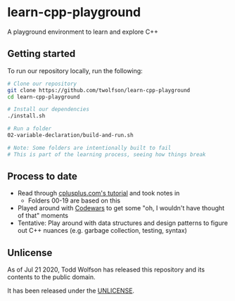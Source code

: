 # learn-cpp-playground
A playground environment to learn and explore C++

## Getting started
To run our repository locally, run the following:

```bash
# Clone our repository
git clone https://github.com/twolfson/learn-cpp-playground
cd learn-cpp-playground

# Install our dependencies
./install.sh

# Run a folder
02-variable-declaration/build-and-run.sh

# Note: Some folders are intentionally built to fail
# This is part of the learning process, seeing how things break
```

## Process to date
- Read through [cplusplus.com's tutorial](https://www.cplusplus.com/doc/tutorial/introduction/) and took notes in
  - Folders 00-19 are based on this
- Played around with [Codewars](https://www.codewars.com/) to get some "oh, I wouldn't have thought of that" moments
- Tentative: Play around with data structures and design patterns to figure out C++ nuances (e.g. garbage collection, testing, syntax)

## Unlicense
As of Jul 21 2020, Todd Wolfson has released this repository and its contents to the public domain.

It has been released under the [UNLICENSE][].

[UNLICENSE]: UNLICENSE

